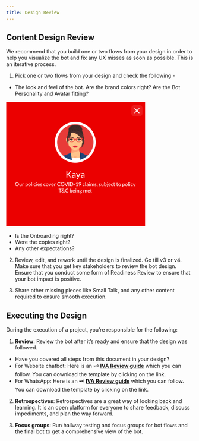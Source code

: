 ```yaml
---
title: Design Review
---
```


## Content Design Review

We recommend that you build one or two flows from your design in order to help you visualize the bot and fix any UX misses as soon as possible. This is an iterative process. 

1. Pick one or two flows from your design and check the following -

- The look and feel of the bot. Are the brand colors right? Are the Bot Personality and Avatar fitting?

![designreview](/assets/designreview1.png)

- Is the Onboarding right? 
- Were the copies right?
- Any other expectations?

2. Review, edit, and rework until the design is finalized. Go till v3 or v4. Make sure that you get key stakeholders to review the bot design. Ensure that you conduct some form of Readiness Review to ensure that your bot impact is positive. 

3. Share other missing pieces like Small Talk, and any other content required to ensure smooth execution. 

## Executing the Design

During the execution of a project, you’re responsible for the following:

1. **Review**: Review the bot after it’s ready and ensure that the design was followed.

- Have you covered all steps from this document in your design?
- For Website chatbot: Here is an 🗝 [**IVA Review guide**](/assets/IVAReviewFormat.xlsx) which you can follow. You can download the template by clicking on the link.
- For WhatsApp: Here is an 🗝 [**IVA Review guide**](/assets/WAReviewFormat.xlsx) which you can follow. You can download the template by clicking on the link.


2. **Retrospectives**: Retrospectives are a great way of looking back and learning. It is an open platform for everyone to share feedback, discuss impediments, and plan the way forward.

3. **Focus groups**: Run hallway testing and focus groups for bot flows and the final bot to get a comprehensive view of the bot.

